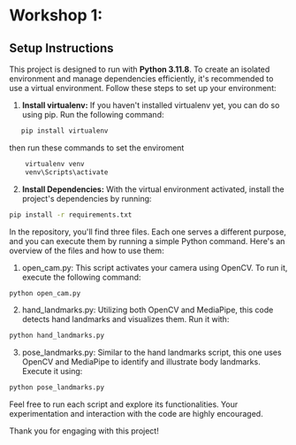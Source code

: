# Workshop 1:

## Setup Instructions
This project is designed to run with **Python 3.11.8**. To create an isolated environment and manage dependencies efficiently, it's recommended to use a virtual environment. Follow these steps to set up your environment:

1. **Install virtualenv:**
   If you haven't installed virtualenv yet, you can do so using pip. Run the following command:

```bash
   pip install virtualenv
```

   then run these commands to set the enviroment
```bash
    virtualenv venv
    venv\Scripts\activate
```
2. **Install Dependencies:**
With the virtual environment activated, install the project's dependencies by running:
```bash
pip install -r requirements.txt
```

In the repository, you'll find three files. Each one serves a different purpose, and you can execute them by running a simple Python command. Here's an overview of the files and how to use them:

1. open_cam.py: This script activates your camera using OpenCV. To run it, execute the following command:
```bash
python open_cam.py
```

2. hand_landmarks.py: Utilizing both OpenCV and MediaPipe, this code detects hand landmarks and visualizes them. Run it with:
```bash
python hand_landmarks.py
```

3. pose_landmarks.py: Similar to the hand landmarks script, this one uses OpenCV and MediaPipe to identify and illustrate body landmarks. Execute it using:
```bash
python pose_landmarks.py
```
Feel free to run each script and explore its functionalities. Your experimentation and interaction with the code are highly encouraged.

Thank you for engaging with this project!

